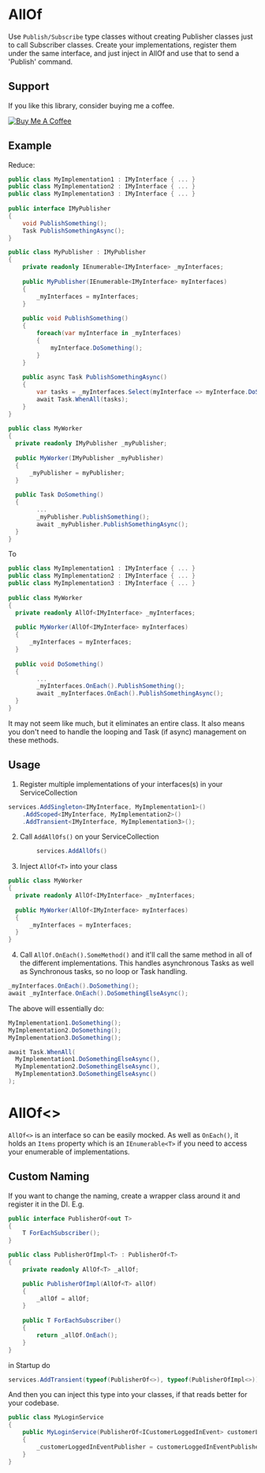 # AllOf

Use `Publish/Subscribe` type classes without creating Publisher classes just to call Subscriber classes.
Create your implementations, register them under the same interface, and just inject in AllOf<Interface> and use that to send a 'Publish' command.

## Support

If you like this library, consider buying me a coffee.

<a href="https://www.buymeacoffee.com/tomhurst" target="_blank"><img src="https://www.buymeacoffee.com/assets/img/custom_images/orange_img.png" alt="Buy Me A Coffee" style="height: auto !important;width: auto !important;" ></a>
    
## Example
Reduce:
    
```csharp
public class MyImplementation1 : IMyInterface { ... }
public class MyImplementation2 : IMyInterface { ... }
public class MyImplementation3 : IMyInterface { ... }
    
public interface IMyPublisher
{
    void PublishSomething();
    Task PublishSomethingAsync();
}

public class MyPublisher : IMyPublisher 
{
    private readonly IEnumerable<IMyInterface> _myInterfaces;
    
    public MyPublisher(IEnumerable<IMyInterface> myInterfaces)
    {
        _myInterfaces = myInterfaces;
    }
    
    public void PublishSomething()
    {
        foreach(var myInterface in _myInterfaces)
        {
            myInterface.DoSomething();
        }
    }
    
    public async Task PublishSomethingAsync()
    {
        var tasks = _myInterfaces.Select(myInterface => myInterface.DoSomething());
        await Task.WhenAll(tasks);
    }
}
    
public class MyWorker
{
  private readonly IMyPublisher _myPublisher;
  
  public MyWorker(IMyPublisher _myPublisher)
  {
      _myPublisher = myPublisher;
  }
    
  public Task DoSomething()
  {
        ...
        _myPublisher.PublishSomething();
        await _myPublisher.PublishSomethingAsync();
  }
}   
```   
    
To
    
```csharp
public class MyImplementation1 : IMyInterface { ... }
public class MyImplementation2 : IMyInterface { ... }
public class MyImplementation3 : IMyInterface { ... }
    
public class MyWorker
{
  private readonly AllOf<IMyInterface> _myInterfaces;
  
  public MyWorker(AllOf<IMyInterface> myInterfaces)
  {
      _myInterfaces = myInterfaces;
  }
    
  public void DoSomething()
  {
        ...
        _myInterfaces.OnEach().PublishSomething();
        await _myInterfaces.OnEach().PublishSomethingAsync();
  }
}
```
    
It may not seem like much, but it eliminates an entire class. 
It also means you don't need to handle the looping and Task (if async) management on these methods.
    
## Usage

1.  Register multiple implementations of your interfaces(s) in your ServiceCollection

```csharp
services.AddSingleton<IMyInterface, MyImplementation1>()
    .AddScoped<IMyInterface, MyImplementation2>()
    .AddTransient<IMyInterface, MyImplementation3>();
```

2.  Call `AddAllOfs()` on your ServiceCollection

```csharp
        services.AddAllOfs()
```

3.  Inject `AllOf<T>` into your class

```csharp
public class MyWorker
{
  private readonly AllOf<IMyInterface> _myInterfaces;
  
  public MyWorker(AllOf<IMyInterface> myInterfaces)
  {
      _myInterfaces = myInterfaces;
  }
}
```

4.  Call `AllOf.OnEach().SomeMethod()` and it'll call the same method in all of the different implementations. This handles asynchronous Tasks as well as Synchronous tasks, so no loop or Task handling.

```csharp
_myInterfaces.OnEach().DoSomething();
await _myInterface.OnEach().DoSomethingElseAsync();
```

The above will essentially do:

```csharp
MyImplementation1.DoSomething();
MyImplementation2.DoSomething();
MyImplementation3.DoSomething();

await Task.WhenAll(
  MyImplementation1.DoSomethingElseAsync(),
  MyImplementation2.DoSomethingElseAsync(),
  MyImplementation3.DoSomethingElseAsync()
);
```

 # AllOf<>
    
`AllOf<>` is an interface so can be easily mocked. As well as `OnEach()`, it holds an `Items` property which is an `IEnumerable<T>` if you need to access your enumerable of implementations.

## Custom Naming
    
If you want to change the naming, create a wrapper class around it and register it in the DI.
E.g.

```csharp
public interface PublisherOf<out T>
{
    T ForEachSubscriber();
}

public class PublisherOfImpl<T> : PublisherOf<T>
{
    private readonly AllOf<T> _allOf;

    public PublisherOfImpl(AllOf<T> allOf)
    {
        _allOf = allOf;
    }
    
    public T ForEachSubscriber()
    {
        return _allOf.OnEach();
    }
}
```

in Startup do
```csharp
services.AddTransient(typeof(PublisherOf<>), typeof(PublisherOfImpl<>))
```

And then you can inject this type into your classes, if that reads better for your codebase.

```csharp
public class MyLoginService
{
    public MyLoginService(PublisherOf<ICustomerLoggedInEvent> customerLoggedInEventPublisher)
    {
        _customerLoggedInEventPublisher = customerLoggedInEventPublisher;
    }
}
```
